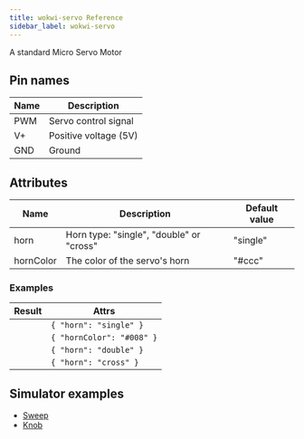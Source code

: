 ```yaml
---
title: wokwi-servo Reference
sidebar_label: wokwi-servo
---
```


A standard Micro Servo Motor

<wokwi-servo />

## Pin names

| Name | Description           |
| ---- | --------------------- |
| PWM  | Servo control signal  |
| V+   | Positive voltage (5V) |
| GND  | Ground                |

## Attributes

| Name      | Description                              | Default value |
| --------- | ---------------------------------------- | ------------- |
| horn      | Horn type: "single", "double" or "cross" | "single"      |
| hornColor | The color of the servo's horn            | "#ccc"        |

### Examples

| Result                           | Attrs                     |
| -------------------------------- | ------------------------- |
| <wokwi-servo horn="single" />    | `{ "horn": "single" }`    |
| <wokwi-servo hornColor="#008" /> | `{ "hornColor": "#008" }` |
| <wokwi-servo horn="double" />    | `{ "horn": "double" }`    |
| <wokwi-servo horn="cross" />     | `{ "horn": "cross" }`     |

## Simulator examples

- [Sweep](https://wokwi.com/arduino/libraries/Servo/Sweep)
- [Knob](https://wokwi.com/arduino/libraries/Servo/Knob)
